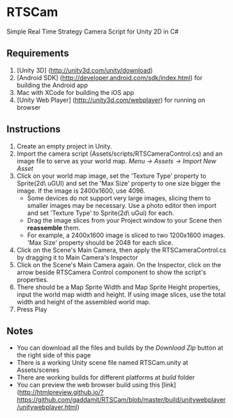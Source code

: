 RTSCam
======

Simple Real Time Strategy Camera Script for Unity 2D in C# 

Requirements
------
1. [Unity 3D] (http://unity3d.com/unity/download)
2. [Android SDK] (http://developer.android.com/sdk/index.html) for building the Android app
3. Mac with XCode for building the iOS app
4. [Unity Web Player] (http://unity3d.com/webplayer) for running on browser

Instructions
------
1. Create an empty project in Unity.
2. Import the camera script (Assets/scripts/RTSCameraControl.cs) and an image file to serve as your world map. *Menu -> Assets -> Import New Asset*
3. Click on your world map image, set the 'Texture Type' property to Sprite(2d\ uGUI) and set the 'Max Size' property to one size bigger the image. If the image is 2400x1600, use 4096.
    * Some devices do not support very large images, slicing them to smaller images may be necessary. Use a photo editor then import and set 'Texture Type' to Sprite(2d\ uGui) for each.
    * Drag the image slices from your Project window to your Scene then **reassemble** them. 
    * For example, a 2400x1600 image is sliced to two 1200x1600 images. 'Max Size' property should be 2048 for each slice.
4. Click on the Scene's Main Camera, then apply the RTSCameraControl.cs by dragging it to Main Camera's Inspector
5. Click on the Scene's Main Camera again. On the Inspector, click on the arrow beside RTSCamera Control component to show the script's properties.
6. There should be a Map Sprite Width and Map Sprite Height properties, input the world map width and height. If using image slices, use the total width and height of the assembled world map.
7. Press Play

Notes
------
- You can download all the files and builds by the *Download Zip* button at the right side of this page
- There is a working Unity scene file named RTSCam.unity at Assets/scenes
- There are working builds for different platforms at *build* folder
- You can preview the web browser build using this [link] (http://htmlpreview.github.io/?https://github.com/gaddamit/RTSCam/blob/master/build/unitywebplayer/unitywebplayer.html)

